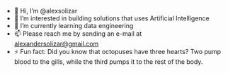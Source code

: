 - 👋 Hi, I’m @alexsolizar
- 👀 I’m interested in building solutions that uses Artificial Intelligence
- 🌱 I’m currently learning data engineering
- 📫 Please reach me by sending an e-mail at alexandersolizar@gmail.com
- ⚡ Fun fact: Did you know that octopuses have three hearts? Two pump blood to the gills, while the third pumps it to the rest of the body.

<!---
alexsolizar/alexsolizar is a ✨ special ✨ repository because its `README.md` (this file) appears on your GitHub profile.
You can click the Preview link to take a look at your changes.
--->
